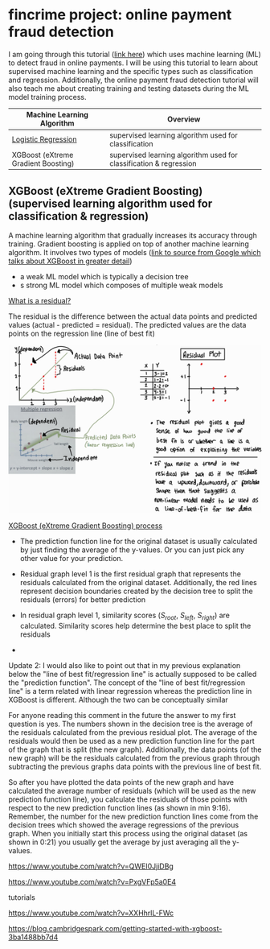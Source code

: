 # fincrime project: online payment fraud detection

I am going through this tutorial ([link here](https://www.geeksforgeeks.org/online-payment-fraud-detection-using-machine-learning-in-python/)) which uses machine learning (ML) to detect fraud in online payments. I will be using this tutorial to learn about supervised machine learning and the specific types such as classification and regression. Additionally, the online payment fraud detection tutorial will also teach me about creating training and testing datasets during the ML model training process.

| Machine Learning Algorithm  | Overview |
| ------------- | ------------- |
| [Logistic Regression](https://github.com/hsarfraz/fincrime-online-payment-fraud-detection-/blob/main/logistic%20regression.md)  | supervised learning algorithm used for classification  | 
| XGBoost (eXtreme Gradient Boosting)  | supervised learning algorithm used for classification & regression  |



## XGBoost (eXtreme Gradient Boosting) (supervised learning algorithm used for classification & regression)

A machine learning algorithm that gradually increases its accuracy through training. Gradient boosting is applied on top of another machine learning algorithm. It involves two types of models ([link to source from Google which talks about XGBoost in greater detail](https://developers.google.com/machine-learning/decision-forests/intro-to-gbdt))

* a weak ML model which is typically a decision tree
* s strong ML model which composes of multiple weak models

<ins> What is a residual? </ins>

The residual is the difference between the actual data points and predicted values (actual - predicted = residual). The predicted values are the data points on the regression line (line of best fit)

<img src="images/Residual_plot.jpg" width="700">

<ins> XGBoost (eXtreme Gradient Boosting) process  </ins>

* The prediction function line for the original dataset is usually calculated by just finding the average of the y-values. Or you can just pick any other value for your prediction.
* Residual graph level 1 is the first residual graph that represents the residuals calculated from the original dataset. Additionally, the red lines represent decision boundaries created by the decision tree to split the residuals (errors) for better prediction
* In residual graph level 1, similarity scores ($S_{root}$, $S_{left}$, $S_{right}$) are calculated. Similarity scores help determine the best place to split the residuals 

* 
Update 2: I would also like to point out that in my previous explanation below the "line of best fit/regression line" is actually supposed to be called the "prediction function". The concept of the "line of best fit/regression line" is a term related with linear regression whereas the prediction line in XGBoost is different. Although the two can be conceptually similar 

For anyone reading this comment in the future the answer to my first question is yes. The numbers shown in the decision tree is the average of the residuals calculated from the previous residual plot. The average of the residuals would then be used as a new prediction function line for the part of the graph that is split (the new graph). Additionally, the data points (of the new graph) will be the residuals calculated from the previous graph through subtracting the previous graphs data points with the previous line of best fit. 

So after you have plotted the data points of the new graph and have calculated the average number of residuals (which will be used as the new prediction function line), you calculate the residuals of those points with respect to the new prediction function lines (as shown in min 9:16). Remember, the number for the new prediction function lines come from the decision trees which showed the average regressions of the previous graph. When you initially start this process using the original dataset (as shown in 0:21) you usually get the average by just averaging all the y-values. 



https://www.youtube.com/watch?v=QWEI0JjiDBg

https://www.youtube.com/watch?v=PxgVFp5a0E4

tutorials

https://www.youtube.com/watch?v=XXHhrlL-FWc

https://blog.cambridgespark.com/getting-started-with-xgboost-3ba1488bb7d4


